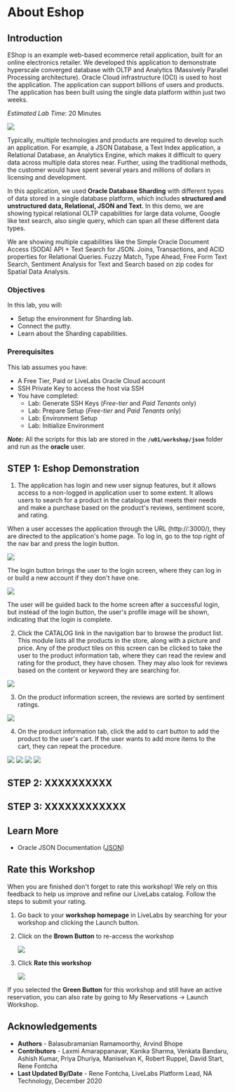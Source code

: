 # About Eshop

## Introduction   
EShop is an example web-based ecommerce retail application, built for an online electronics retailer.
We developed this application to demonstrate hyperscale converged database with OLTP and Analytics (Massively Parallel Processing architecture). Oracle Cloud infrastructure (OCI) is used to host the application.
 The application can support billions of users and products. The application has been built using the single data platform within just two weeks. 

*Estimated Lab Time*: 20 Minutes

![](./images/app_front.JPG " ")

Typically, multiple technologies and products are required to develop such an application. For example, a JSON Database, a Text Index application, a Relational Database, an Analytics Engine, which makes it difficult to query data across multiple data stores near. Further, using the traditional methods, the customer would have spent several years and millions of dollars in licensing and development.

In this application, we used **Oracle Database Sharding** with different types of data stored in a single database platform, which includes **structured and unstructured data, Relational, JSON and Text**. In this demo, we are showing typical relational OLTP capabilities for large data volume, Google like text search, also single query, which can span all these different data types.

We are showing multiple capabilities like the Simple Oracle Document Access (SODA) API + Text Search for JSON. Joins, Transactions, and ACID properties for Relational Queries. Fuzzy Match, Type Ahead, Free Form Text Search, Sentiment Analysis for Text and Search based on zip codes for Spatial Data Analysis.


[](youtube:CAXepxXPC7Q)

### Objectives
In this lab, you will:
* Setup the environment for Sharding lab.
* Connect the putty.
* Learn about the Sharding capabilities.

### Prerequisites
This lab assumes you have:
- A Free Tier, Paid or LiveLabs Oracle Cloud account
- SSH Private Key to access the host via SSH
- You have completed:
    - Lab: Generate SSH Keys (*Free-tier* and *Paid Tenants* only)
    - Lab: Prepare Setup (*Free-tier* and *Paid Tenants* only)
    - Lab: Environment Setup
    - Lab: Initialize Environment

***Note:***  All the scripts for this lab are stored in the **`/u01/workshop/json`** folder and run as the **oracle** user.

## **STEP 1**: Eshop Demonstration

1. The application has login and new user signup features, but it allows access to a non-logged in application user to some extent. It allows users to search for a product in the catalogue that meets their needs and make a purchase based on the product's reviews, sentiment score, and rating.

  When a user accesses the application through the URL (http://<Public IP>:3000/), they are directed to the application's home page. To log in, go to the top right of the nav bar and press the login button. 

  ![](./images/app1.png " ")

  The login button brings the user to the login screen, where they can log in or build a new account if they don't have one. 

  ![](./images/app2.JPG " ")

  The user will be guided back to the home screen after a successful login, but instead of the login button, the user's profile image will be shown, indicating that the login is complete.

2. Click the CATALOG link in the navigation bar to browse the product list. This module lists all the products in the store, along with a picture and price. Any of the product tiles on this screen can be clicked to take the user to the product information tab, where they can read the review and rating for the product, they have chosen. They may also look for reviews based on the content or keyword they are searching for.

  ![](./images/app3.JPG " ")

3. On the product information screen, the reviews are sorted by sentiment ratings. 

  ![](./images/app5.JPG " ")

4. On the product information tab, click the add to cart button to add the product to the user's cart. If the user wants to add more items to the cart, they can repeat the procedure.

![](./images/searchproduct.JPG " ")
![](./images/singleproductview.JPG " ")
![](./images/userreviews.JPG " ")
![](./images/userreviews.JPG " ")

## **STEP 2**: XXXXXXXXXX


## **STEP 3**: XXXXXXXXXXXX


## Learn More

- Oracle JSON Documentation ([JSON](https://docs.oracle.com/en/database/oracle/oracle-database/19/adjsn/index.html))

## Rate this Workshop
When you are finished don't forget to rate this workshop!  We rely on this feedback to help us improve and refine our LiveLabs catalog.  Follow the steps to submit your rating.

1.  Go back to your **workshop homepage** in LiveLabs by searching for your workshop and clicking the Launch button.
2.  Click on the **Brown Button** to re-access the workshop  

    ![](https://raw.githubusercontent.com/oracle/learning-library/master/common/labs/cloud-login/images/workshop-homepage-2.png " ")

3.  Click **Rate this workshop**

    ![](https://raw.githubusercontent.com/oracle/learning-library/master/common/labs/cloud-login/images/rate-this-workshop.png " ")

If you selected the **Green Button** for this workshop and still have an active reservation, you can also rate by going to My Reservations -> Launch Workshop.

## Acknowledgements
* **Authors** - Balasubramanian Ramamoorthy, Arvind Bhope
* **Contributors** - Laxmi Amarappanavar, Kanika Sharma, Venkata Bandaru, Ashish Kumar, Priya Dhuriya, Maniselvan K, Robert Ruppel, David Start, Rene Fontcha
* **Last Updated By/Date** - Rene Fontcha, LiveLabs Platform Lead, NA Technology, December 2020
